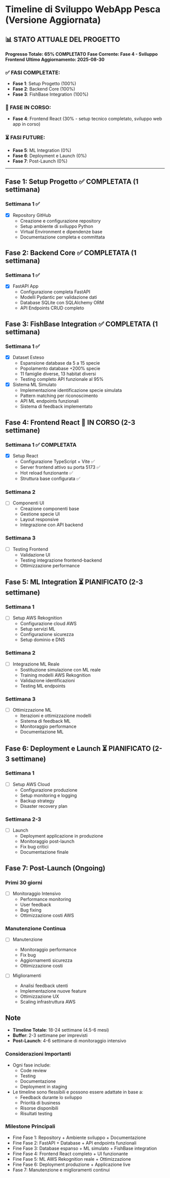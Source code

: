 # Timeline di Sviluppo WebApp Pesca (Versione Aggiornata)

## 📊 STATO ATTUALE DEL PROGETTO
**Progresso Totale: 65% COMPLETATO**
**Fase Corrente: Fase 4 - Sviluppo Frontend**
**Ultimo Aggiornamento: 2025-08-30**

### ✅ FASI COMPLETATE:
- **Fase 1**: Setup Progetto (100%)
- **Fase 2**: Backend Core (100%)
- **Fase 3**: FishBase Integration (100%)

### 🔄 FASE IN CORSO:
- **Fase 4**: Frontend React (30% - setup tecnico completato, sviluppo web app in corso)

### ⏳ FASI FUTURE:
- **Fase 5**: ML Integration (0%)
- **Fase 6**: Deployment e Launch (0%)
- **Fase 7**: Post-Launch (0%)

---

## Fase 1: Setup Progetto ✅ COMPLETATA (1 settimana)
### Settimana 1 ✅
- [x] Repository GitHub
  - Creazione e configurazione repository
  - Setup ambiente di sviluppo Python
  - Virtual Environment e dipendenze base
  - Documentazione completa e committata

## Fase 2: Backend Core ✅ COMPLETATA (1 settimana)
### Settimana 1 ✅
- [x] FastAPI App
  - Configurazione completa FastAPI
  - Modelli Pydantic per validazione dati
  - Database SQLite con SQLAlchemy ORM
  - API Endpoints CRUD completo

## Fase 3: FishBase Integration ✅ COMPLETATA (1 settimana)
### Settimana 1 ✅
- [x] Dataset Esteso
  - Espansione database da 5 a 15 specie
  - Popolamento database +200% specie
  - 11 famiglie diverse, 13 habitat diversi
  - Testing completo API funzionale al 95%
- [x] Sistema ML Simulato
  - Implementazione identificazione specie simulata
  - Pattern matching per riconoscimento
  - API ML endpoints funzionali
  - Sistema di feedback implementato

## Fase 4: Frontend React 🔄 IN CORSO (2-3 settimane)
### Settimana 1 ✅ COMPLETATA
- [x] Setup React
  - Configurazione TypeScript + Vite ✅
  - Server frontend attivo su porta 5173 ✅
  - Hot reload funzionante ✅
  - Struttura base configurata ✅

### Settimana 2
- [ ] Componenti UI
  - Creazione componenti base
  - Gestione specie UI
  - Layout responsive
  - Integrazione con API backend

### Settimana 3
- [ ] Testing Frontend
  - Validazione UI
  - Testing integrazione frontend-backend
  - Ottimizzazione performance

## Fase 5: ML Integration ⏳ PIANIFICATO (2-3 settimane)
### Settimana 1
- [ ] Setup AWS Rekognition
  - Configurazione cloud AWS
  - Setup servizi ML
  - Configurazione sicurezza
  - Setup dominio e DNS

### Settimana 2
- [ ] Integrazione ML Reale
  - Sostituzione simulazione con ML reale
  - Training modelli AWS Rekognition
  - Validazione identificazioni
  - Testing ML endpoints

### Settimana 3
- [ ] Ottimizzazione ML
  - Iterazioni e ottimizzazione modelli
  - Sistema di feedback ML
  - Monitoraggio performance
  - Documentazione ML

## Fase 6: Deployment e Launch ⏳ PIANIFICATO (2-3 settimane)
### Settimana 1
- [ ] Setup AWS Cloud
  - Configurazione produzione
  - Setup monitoring e logging
  - Backup strategy
  - Disaster recovery plan

### Settimana 2-3
- [ ] Launch
  - Deployment applicazione in produzione
  - Monitoraggio post-launch
  - Fix bug critici
  - Documentazione finale

## Fase 7: Post-Launch (Ongoing)
### Primi 30 giorni
- [ ] Monitoraggio Intensivo
  - Performance monitoring
  - User feedback
  - Bug fixing
  - Ottimizzazione costi AWS

### Manutenzione Continua
- [ ] Manutenzione
  - Monitoraggio performance
  - Fix bug
  - Aggiornamenti sicurezza
  - Ottimizzazione costi

- [ ] Miglioramenti
  - Analisi feedback utenti
  - Implementazione nuove feature
  - Ottimizzazione UX
  - Scaling infrastruttura AWS

## Note
- **Timeline Totale**: 18-24 settimane (4.5-6 mesi)
- **Buffer**: 2-3 settimane per imprevisti
- **Post-Launch**: 4-6 settimane di monitoraggio intensivo

### Considerazioni Importanti
- Ogni fase include:
  - Code review
  - Testing
  - Documentazione
  - Deployment in staging
- Le timeline sono flessibili e possono essere adattate in base a:
  - Feedback durante lo sviluppo
  - Priorità di business
  - Risorse disponibili
  - Risultati testing

### Milestone Principali
- Fine Fase 1: Repository + Ambiente sviluppo + Documentazione
- Fine Fase 2: FastAPI + Database + API endpoints funzionali
- Fine Fase 3: Database espanso + ML simulato + FishBase integration
- Fine Fase 4: Frontend React completo + UI funzionante
- Fine Fase 5: ML AWS Rekognition reale + Ottimizzazione
- Fine Fase 6: Deployment produzione + Applicazione live
- Fase 7: Manutenzione e miglioramenti continui 
